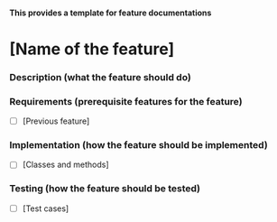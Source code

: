 #### This provides a template for feature documentations

# [Name of the feature]

### Description (what the feature should do)


### Requirements (prerequisite features for the feature)

- [ ] [Previous feature] 

### Implementation (how the feature should be implemented)

- [ ] [Classes and methods]

### Testing (how the feature should be tested)

- [ ] [Test cases]

